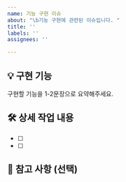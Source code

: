 ```yaml
---
name: 기능 구현 이슈
about: "\b기능 구현에 관련된 이슈입니다. "
title: ''
labels: ''
assignees: ''

---
```


## 💡 구현 기능
구현할 기능을 1-2문장으로 요약해주세요.

## 🛠️ 상세 작업 내용
- [ ] 
- [ ] 

## 🔆 참고 사항 (선택)
